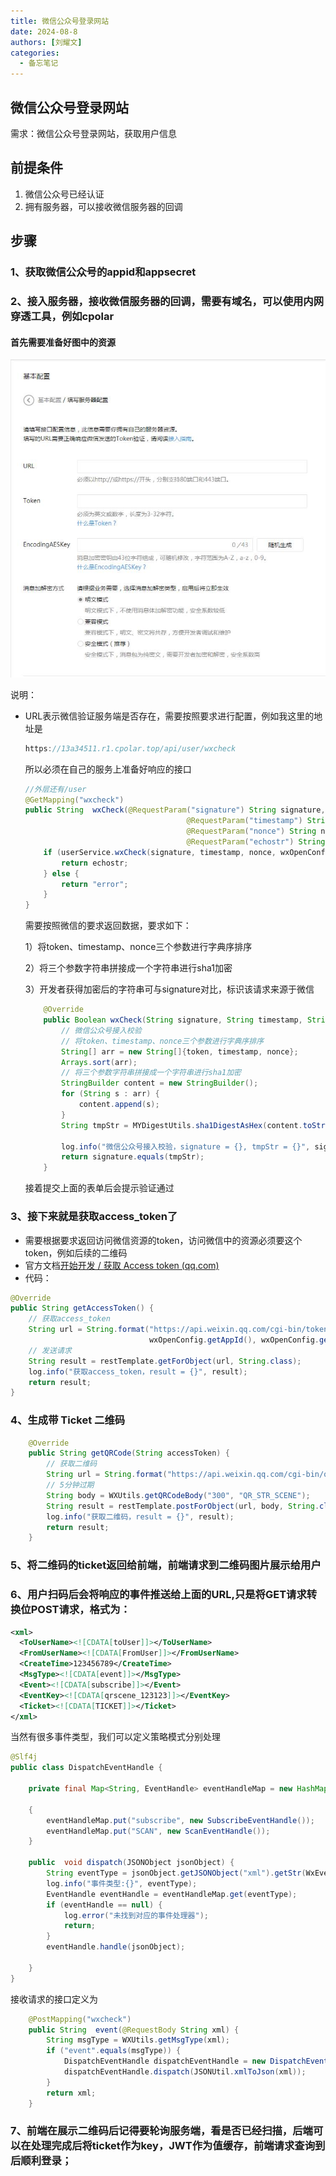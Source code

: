 ```yaml
---
title: 微信公众号登录网站
date: 2024-08-8
authors: [刘耀文]
categories:
  - 备忘笔记
---
```


## 微信公众号登录网站

需求：微信公众号登录网站，获取用户信息

<!-- more -->

## 前提条件
1. 微信公众号已经认证
2. 拥有服务器，可以接收微信服务器的回调

## 步骤
### 1、获取微信公众号的appid和appsecret

### 2、接入服务器，接收微信服务器的回调，需要有域名，可以使用内网穿透工具，例如cpolar

#### 	首先需要准备好图中的资源

​			<img src="https://raw.githubusercontent.com/liyown/pic-go/master/blog/0" style="zoom:67%;" />

说明：

- URL表示微信验证服务端是否存在，需要按照要求进行配置，例如我这里的地址是

  ```java
  https://13a34511.r1.cpolar.top/api/user/wxcheck
  ```

  所以必须在自己的服务上准备好响应的接口

  ```java 
  //外层还有/user
  @GetMapping("wxcheck")
  public String  wxCheck(@RequestParam("signature") String signature,
                                      @RequestParam("timestamp") String timestamp,
                                      @RequestParam("nonce") String nonce,
                                      @RequestParam("echostr") String echostr) {
      if (userService.wxCheck(signature, timestamp, nonce, wxOpenConfig.getToken())) {
          return echostr;
      } else {
          return "error";
      }
  }
  ```

  需要按照微信的要求返回数据，要求如下：

  1）将token、timestamp、nonce三个参数进行字典序排序

  2）将三个参数字符串拼接成一个字符串进行sha1加密

  3）开发者获得加密后的字符串可与signature对比，标识该请求来源于微信

  ```java
      @Override
      public Boolean wxCheck(String signature, String timestamp, String nonce, String token) {
          // 微信公众号接入校验
          // 将token、timestamp、nonce三个参数进行字典序排序
          String[] arr = new String[]{token, timestamp, nonce};
          Arrays.sort(arr);
          // 将三个参数字符串拼接成一个字符串进行sha1加密
          StringBuilder content = new StringBuilder();
          for (String s : arr) {
              content.append(s);
          }
          String tmpStr = MYDigestUtils.sha1DigestAsHex(content.toString());
  
          log.info("微信公众号接入校验，signature = {}, tmpStr = {}", signature, tmpStr);
          return signature.equals(tmpStr);
      }
  ```

  接着提交上面的表单后会提示验证通过

### 3、接下来就是获取access_token了

- 需要根据要求返回访问微信资源的token，访问微信中的资源必须要这个token，例如后续的二维码
- 官方文档[开始开发 / 获取 Access token (qq.com)](https://developers.weixin.qq.com/doc/offiaccount/Basic_Information/Get_access_token.html)
- 代码：

```java
@Override
public String getAccessToken() {
    // 获取access_token
    String url = String.format("https://api.weixin.qq.com/cgi-bin/token?grant_type=client_credential&appid=%s&secret=%s",
                               wxOpenConfig.getAppId(), wxOpenConfig.getAppSecret());
    // 发送请求
    String result = restTemplate.getForObject(url, String.class);
    log.info("获取access_token，result = {}", result);
    return result;
}
```

### 4、生成带 Ticket 二维码

```java
    @Override
    public String getQRCode(String accessToken) {
        // 获取二维码
        String url = String.format("https://api.weixin.qq.com/cgi-bin/qrcode/create?access_token=%s", accessToken);
        // 5分钟过期
        String body = WXUtils.getQRCodeBody("300", "QR_STR_SCENE");
        String result = restTemplate.postForObject(url, body, String.class);
        log.info("获取二维码，result = {}", result);
        return result;
    }
```

### 5、将二维码的ticket返回给前端，前端请求到二维码图片展示给用户

### 6、用户扫码后会将响应的事件推送给上面的URL,只是将GET请求转换位POST请求，格式为：

```xml
<xml>
  <ToUserName><![CDATA[toUser]]></ToUserName>
  <FromUserName><![CDATA[FromUser]]></FromUserName>
  <CreateTime>123456789</CreateTime>
  <MsgType><![CDATA[event]]></MsgType>
  <Event><![CDATA[subscribe]]></Event>
  <EventKey><![CDATA[qrscene_123123]]></EventKey>
  <Ticket><![CDATA[TICKET]]></Ticket>
</xml>
```

当然有很多事件类型，我们可以定义策略模式分别处理

```java
@Slf4j
public class DispatchEventHandle {

    private final Map<String, EventHandle> eventHandleMap = new HashMap<>();

    {
        eventHandleMap.put("subscribe", new SubscribeEventHandle());
        eventHandleMap.put("SCAN", new ScanEventHandle());
    }

    public  void dispatch(JSONObject jsonObject) {
        String eventType = jsonObject.getJSONObject("xml").getStr(WxEventHandleConstants.EVENT_TYPE_KEY);
        log.info("事件类型:{}", eventType);
        EventHandle eventHandle = eventHandleMap.get(eventType);
        if (eventHandle == null) {
            log.error("未找到对应的事件处理器");
            return;
        }
        eventHandle.handle(jsonObject);

    }
}
```

接收请求的接口定义为

```java
    @PostMapping("wxcheck")
    public String  event(@RequestBody String xml) {
        String msgType = WXUtils.getMsgType(xml);
        if ("event".equals(msgType)) {
            DispatchEventHandle dispatchEventHandle = new DispatchEventHandle();
            dispatchEventHandle.dispatch(JSONUtil.xmlToJson(xml));
        }
        return xml;
    }
```

### 7、前端在展示二维码后记得要轮询服务端，看是否已经扫描，后端可以在处理完成后将ticket作为key，JWT作为值缓存，前端请求查询到后顺利登录；


